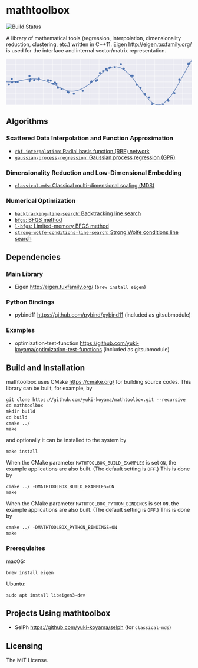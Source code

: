 # mathtoolbox

[![Build Status](https://travis-ci.com/yuki-koyama/mathtoolbox.svg?branch=master)](https://travis-ci.com/yuki-koyama/mathtoolbox)

A library of mathematical tools (regression, interpolation, dimensionality reduction, clustering, etc.) written in C++11. Eigen <http://eigen.tuxfamily.org/> is used for the interface and internal vector/matrix representation.

![](docs/header.png)

## Algorithms

### Scattered Data Interpolation and Function Approximation

- [`rbf-interpolation`: Radial basis function (RBF) network](https://yuki-koyama.github.io/mathtoolbox/rbf-interpolation/)
- [`gaussian-process-regression`: Gaussian process regression (GPR)](https://yuki-koyama.github.io/mathtoolbox/gaussian-process-regression/)

### Dimensionality Reduction and Low-Dimensional Embedding

- [`classical-mds`: Classical multi-dimensional scaling (MDS)](https://yuki-koyama.github.io/mathtoolbox/classical-mds/)

### Numerical Optimization

- [`backtracking-line-search`: Backtracking line search](https://yuki-koyama.github.io/mathtoolbox/backtracking-line-search/)
- [`bfgs`: BFGS method](https://yuki-koyama.github.io/mathtoolbox/bfgs/)
- [`l-bfgs`: Limited-memory BFGS method](https://yuki-koyama.github.io/mathtoolbox/l-bfgs/)
- [`strong-wolfe-conditions-line-search`: Strong Wolfe conditions line search](https://yuki-koyama.github.io/mathtoolbox/strong-wolfe-conditions-line-search/)

## Dependencies

### Main Library

- Eigen <http://eigen.tuxfamily.org/> (`brew install eigen`)

### Python Bindings

- pybind11 <https://github.com/pybind/pybind11> (included as gitsubmodule)

### Examples

- optimization-test-function <https://github.com/yuki-koyama/optimization-test-functions> (included as gitsubmodule)

## Build and Installation

mathtoolbox uses CMake <https://cmake.org/> for building source codes. This library can be built, for example, by
```
git clone https://github.com/yuki-koyama/mathtoolbox.git --recursive
cd mathtoolbox
mkdir build
cd build
cmake ../
make
```
and optionally it can be installed to the system by
```
make install
```

When the CMake parameter `MATHTOOLBOX_BUILD_EXAMPLES` is set `ON`, the example applications are also built. (The default setting is `OFF`.) This is done by
```
cmake ../ -DMATHTOOLBOX_BUILD_EXAMPLES=ON
make
```

When the CMake parameter `MATHTOOLBOX_PYTHON_BINDINGS` is set `ON`, the example applications are also built. (The default setting is `OFF`.) This is done by
```
cmake ../ -DMATHTOOLBOX_PYTHON_BINDINGS=ON
make
```

### Prerequisites

macOS:
```
brew install eigen
```

Ubuntu:
```
sudo apt install libeigen3-dev
```

## Projects Using mathtoolbox

- SelPh <https://github.com/yuki-koyama/selph> (for `classical-mds`)

## Licensing

The MIT License.
